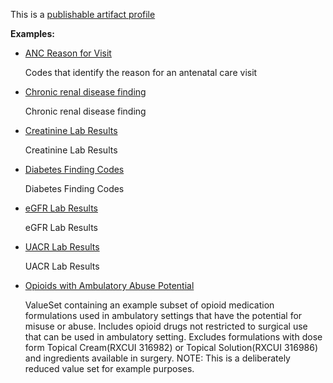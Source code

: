 This is a [publishable artifact profile](profiles.html#artifact-profiles)

**Examples:**

*   [ANC Reason for Visit](ValueSet-anc-reason-for-visit-vs.html)

    Codes that identify the reason for an antenatal care visit

*   [Chronic renal disease finding](ValueSet-ckd-valueset-ckd.html)

    Chronic renal disease finding

*   [Creatinine Lab Results](ValueSet-ckd-valueset-creatinine.html)

    Creatinine Lab Results

*   [Diabetes Finding Codes](ValueSet-ckd-valueset-diabetes.html)

    Diabetes Finding Codes

*   [eGFR Lab Results](ValueSet-ckd-valueset-egfr.html)

    eGFR Lab Results

*   [UACR Lab Results](ValueSet-ckd-valueset-uacr.html)

    UACR Lab Results

*   [Opioids with Ambulatory Abuse Potential](ValueSet-opioids-with-ambulatory-abuse-potential.html)

    ValueSet containing an example subset of opioid medication formulations used in ambulatory settings that have the potential for misuse or abuse. Includes opioid drugs not restricted to surgical use that can be used in ambulatory setting. Excludes formulations with dose form Topical Cream(RXCUI 316982) or Topical Solution(RXCUI 316986) and ingredients available in surgery. NOTE: This is a deliberately reduced value set for example purposes.